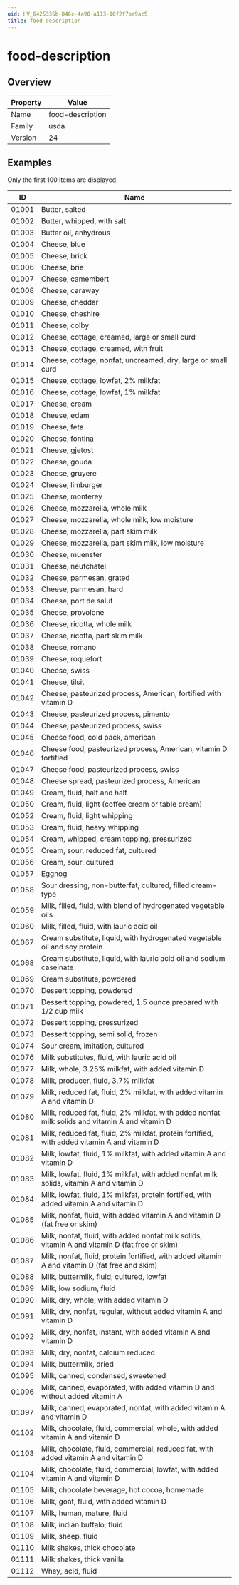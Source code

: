```yaml
---
uid: HV_6425335b-846c-4a90-a113-10f2f7ba9ac5
title: food-description
---
```


# food-description

## Overview

Property|Value
---|--- 
Name|food-description 
Family|usda 
Version|24

## Examples

Only the first 100 items are displayed. 

ID|Name
---|--- 
01001|Butter, salted 
01002|Butter, whipped, with salt 
01003|Butter oil, anhydrous 
01004|Cheese, blue 
01005|Cheese, brick 
01006|Cheese, brie 
01007|Cheese, camembert 
01008|Cheese, caraway 
01009|Cheese, cheddar 
01010|Cheese, cheshire 
01011|Cheese, colby 
01012|Cheese, cottage, creamed, large or small curd 
01013|Cheese, cottage, creamed, with fruit 
01014|Cheese, cottage, nonfat, uncreamed, dry, large or small curd 
01015|Cheese, cottage, lowfat, 2% milkfat 
01016|Cheese, cottage, lowfat, 1% milkfat 
01017|Cheese, cream 
01018|Cheese, edam 
01019|Cheese, feta 
01020|Cheese, fontina 
01021|Cheese, gjetost 
01022|Cheese, gouda 
01023|Cheese, gruyere 
01024|Cheese, limburger 
01025|Cheese, monterey 
01026|Cheese, mozzarella, whole milk 
01027|Cheese, mozzarella, whole milk, low moisture 
01028|Cheese, mozzarella, part skim milk 
01029|Cheese, mozzarella, part skim milk, low moisture 
01030|Cheese, muenster 
01031|Cheese, neufchatel 
01032|Cheese, parmesan, grated 
01033|Cheese, parmesan, hard 
01034|Cheese, port de salut 
01035|Cheese, provolone 
01036|Cheese, ricotta, whole milk 
01037|Cheese, ricotta, part skim milk 
01038|Cheese, romano 
01039|Cheese, roquefort 
01040|Cheese, swiss 
01041|Cheese, tilsit 
01042|Cheese, pasteurized process, American, fortified with vitamin D 
01043|Cheese, pasteurized process, pimento 
01044|Cheese, pasteurized process, swiss 
01045|Cheese food, cold pack, american 
01046|Cheese food, pasteurized process, American, vitamin D fortified 
01047|Cheese food, pasteurized process, swiss 
01048|Cheese spread, pasteurized process, American 
01049|Cream, fluid, half and half 
01050|Cream, fluid, light (coffee cream or table cream) 
01052|Cream, fluid, light whipping 
01053|Cream, fluid, heavy whipping 
01054|Cream, whipped, cream topping, pressurized 
01055|Cream, sour, reduced fat, cultured 
01056|Cream, sour, cultured 
01057|Eggnog 
01058|Sour dressing, non-butterfat, cultured, filled cream-type 
01059|Milk, filled, fluid, with blend of hydrogenated vegetable oils 
01060|Milk, filled, fluid, with lauric acid oil 
01067|Cream substitute, liquid, with hydrogenated vegetable oil and soy protein 
01068|Cream substitute, liquid, with lauric acid oil and sodium caseinate 
01069|Cream substitute, powdered 
01070|Dessert topping, powdered 
01071|Dessert topping, powdered, 1.5 ounce prepared with 1/2 cup milk 
01072|Dessert topping, pressurized 
01073|Dessert topping, semi solid, frozen 
01074|Sour cream, imitation, cultured 
01076|Milk substitutes, fluid, with lauric acid oil 
01077|Milk, whole, 3.25% milkfat, with added vitamin D 
01078|Milk, producer, fluid, 3.7% milkfat 
01079|Milk, reduced fat, fluid, 2% milkfat, with added vitamin A and vitamin D 
01080|Milk, reduced fat, fluid, 2% milkfat, with added nonfat milk solids and vitamin A and vitamin D 
01081|Milk, reduced fat, fluid, 2% milkfat, protein fortified, with added vitamin A and vitamin D 
01082|Milk, lowfat, fluid, 1% milkfat, with added vitamin A and vitamin D 
01083|Milk, lowfat, fluid, 1% milkfat, with added nonfat milk solids, vitamin A and vitamin D 
01084|Milk, lowfat, fluid, 1% milkfat, protein fortified, with added vitamin A and vitamin D 
01085|Milk, nonfat, fluid, with added vitamin A and vitamin D (fat free or skim) 
01086|Milk, nonfat, fluid, with added nonfat milk solids, vitamin A and vitamin D (fat free or skim) 
01087|Milk, nonfat, fluid, protein fortified, with added vitamin A and vitamin D (fat free and skim) 
01088|Milk, buttermilk, fluid, cultured, lowfat 
01089|Milk, low sodium, fluid 
01090|Milk, dry, whole, with added vitamin D 
01091|Milk, dry, nonfat, regular, without added vitamin A and vitamin D 
01092|Milk, dry, nonfat, instant, with added vitamin A and vitamin D 
01093|Milk, dry, nonfat, calcium reduced 
01094|Milk, buttermilk, dried 
01095|Milk, canned, condensed, sweetened 
01096|Milk, canned, evaporated, with added vitamin D and without added vitamin A 
01097|Milk, canned, evaporated, nonfat, with added vitamin A and vitamin D 
01102|Milk, chocolate, fluid, commercial, whole, with added vitamin A and vitamin D 
01103|Milk, chocolate, fluid, commercial, reduced fat, with added vitamin A and vitamin D 
01104|Milk, chocolate, fluid, commercial, lowfat, with added vitamin A and vitamin D 
01105|Milk, chocolate beverage, hot cocoa, homemade 
01106|Milk, goat, fluid, with added vitamin D 
01107|Milk, human, mature, fluid 
01108|Milk, indian buffalo, fluid 
01109|Milk, sheep, fluid 
01110|Milk shakes, thick chocolate 
01111|Milk shakes, thick vanilla 
01112|Whey, acid, fluid